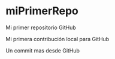 # miPrimerRepo
Mi primer repositorio GitHub

Mi primera contribución local para GitHub

Un commit mas desde GitHub
